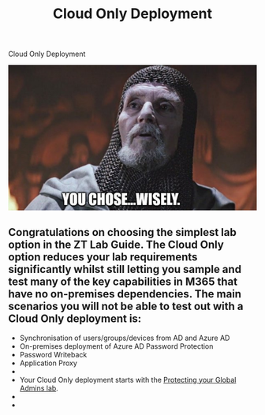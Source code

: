﻿---
id: clouddeploy
title: Cloud Only Deployment
sidebar_label: Cloud Only Deployment
slug: /clouddeploy
---

Cloud Only Deployment

![](img/clouddeploy.001.jpeg)

Congratulations on choosing the simplest lab option in the ZT Lab Guide. The Cloud Only option reduces your lab requirements significantly whilst still letting you sample and test many of the key capabilities in M365 that have no on-premises dependencies.  The main scenarios you will not be able to test out with a Cloud Only deployment is:
-
- Synchronisation of users/groups/devices from AD and Azure AD
- On-premises deployment of Azure AD Password Protection
- Password Writeback
- Application Proxy
-
- Your Cloud Only deployment starts with the [Protecting your Global Admins lab](https://microsoftapc-my.sharepoint.com/:w:/r/personal/benwolfe_microsoft_com/_layouts/15/Doc.aspx?sourcedoc=%7B74021A21-97AE-4F21-82BF-1433C0E90D26%7D&file=8%20-%20Protecting%20your%20Global%20Admin%20accounts.docx&action=default&mobileredirect=true&share=IQEhGgJ0rpchT4K_FDPA6Q0mAQbz-mVG02tOV0fnGkmOxVs).
-
-
